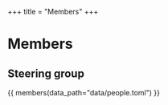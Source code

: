 +++
title = "Members"
+++

# Members

## Steering group
<div class="mx-lg-negative my-4">
{{ members(data_path="data/people.toml") }}
</div>

